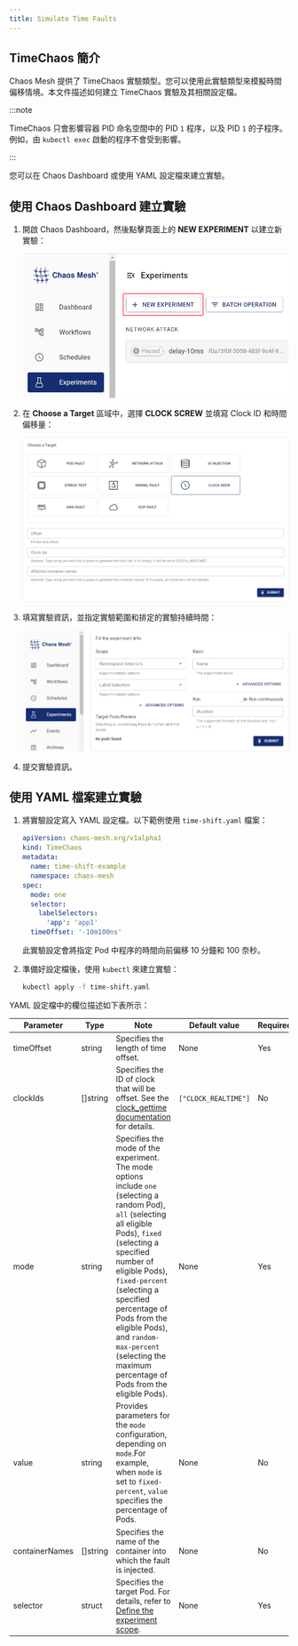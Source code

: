```yaml
---
title: Simulate Time Faults
---
```


## TimeChaos 簡介

Chaos Mesh 提供了 TimeChaos 實驗類型。您可以使用此實驗類型來模擬時間偏移情境。本文件描述如何建立 TimeChaos 實驗及其相關設定檔。

:::note

TimeChaos 只會影響容器 PID 命名空間中的 PID `1` 程序，以及 PID `1` 的子程序。例如，由 `kubectl exec` 啟動的程序不會受到影響。

:::

您可以在 Chaos Dashboard 或使用 YAML 設定檔來建立實驗。

## 使用 Chaos Dashboard 建立實驗

1. 開啟 Chaos Dashboard，然後點擊頁面上的 **NEW EXPERIMENT** 以建立新實驗：

   ![Create Experiment](./img/create-new-exp.png)

2. 在 **Choose a Target** 區域中，選擇 **CLOCK SCREW** 並填寫 Clock ID 和時間偏移量：

   ![TimeChaos Experiments](./img/timechaos-exp.png)

3. 填寫實驗資訊，並指定實驗範圍和排定的實驗持續時間：

   ![Experiment Information](./img/exp-info.png)

4. 提交實驗資訊。

## 使用 YAML 檔案建立實驗

1. 將實驗設定寫入 YAML 設定檔。以下範例使用 `time-shift.yaml` 檔案：

   ```yaml
   apiVersion: chaos-mesh.org/v1alpha1
   kind: TimeChaos
   metadata:
     name: time-shift-example
     namespace: chaos-mesh
   spec:
     mode: one
     selector:
       labelSelectors:
         'app': 'app1'
     timeOffset: '-10m100ns'
   ```

   此實驗設定會將指定 Pod 中程序的時間向前偏移 10 分鐘和 100 奈秒。

2. 準備好設定檔後，使用 `kubectl` 來建立實驗：

   ```bash
   kubectl apply -f time-shift.yaml
   ```

YAML 設定檔中的欄位描述如下表所示：

| Parameter | Type | Note | Default value | Required | Example |
| --- | --- | --- | --- | --- | --- |
| timeOffset | string | Specifies the length of time offset. | None | Yes | `-5m` |
| clockIds | []string | Specifies the ID of clock that will be offset. See the [<clock>clock_gettime</clock> documentation](https://man7.org/linux/man-pages/man2/clock_gettime.2.html) for details. | `["CLOCK_REALTIME"]` | No | `["CLOCK_REALTIME", "CLOCK_MONOTONIC"]` |
| mode | string | Specifies the mode of the experiment. The mode options include `one` (selecting a random Pod), `all` (selecting all eligible Pods), `fixed` (selecting a specified number of eligible Pods), `fixed-percent` (selecting a specified percentage of Pods from the eligible Pods), and `random-max-percent` (selecting the maximum percentage of Pods from the eligible Pods). | None | Yes | `one` |
| value | string | Provides parameters for the `mode` configuration, depending on `mode`.For example, when `mode` is set to `fixed-percent`, `value` specifies the percentage of Pods. | None | No | 1 |
| containerNames | []string | Specifies the name of the container into which the fault is injected. | None | No | `["nginx"]` |
| selector | struct | Specifies the target Pod. For details, refer to [Define the experiment scope](./define-chaos-experiment-scope.md). | None | Yes |  |